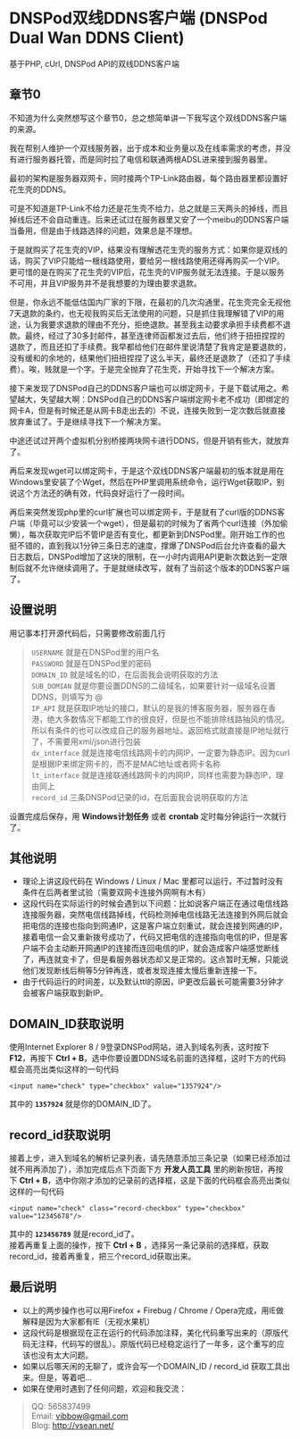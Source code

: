 # DNSPod双线DDNS客户端 (DNSPod Dual Wan DDNS Client)
基于PHP, cUrl, DNSPod API的双线DDNS客户端  

## 章节0
不知道为什么突然想写这个章节0，总之想简单讲一下我写这个双线DDNS客户端的来源。

我在帮别人维护一个双线服务器，出于成本和业务量以及在线率需求的考虑，并没有进行服务器托管，而是同时拉了电信和联通两根ADSL进来接到服务器里。

最初的架构是服务器双网卡，同时接两个TP-Link路由器，每个路由器里都设置好花生壳的DDNS。  

可是不知道是TP-Link不给力还是花生壳不给力，总之就是三天两头的掉线，而且掉线后还不会自动重连。后来还试过在服务器里又安了一个meibu的DDNS客户端当备用，但是由于线路选择的问题，效果总是不理想。

于是就购买了花生壳的VIP，结果没有理解透花生壳的服务方式：如果你是双线的话，购买了VIP只能给一根线路使用，要给另一根线路使用还得再购买一个VIP。更可惜的是在购买了花生壳的VIP后，花生壳的VIP服务就无法连接。于是以服务不可用，并且VIP服务并不是我想要的为理由要求退款。  

但是，你永远不能低估国内厂家的下限，在最初的几次沟通里，花生壳完全无视他7天退款的条约，也无视我购买后无法使用的问题，只是抓住我理解错了VIP的用途，认为我要求退款的理由不充分，拒绝退款。甚至我主动要求承担手续费都不退款。最终，经过了30多封邮件，甚至连律师函都发过去后，他们终于扭扭捏捏的退款了，而且还扣了手续费。我早都给他们在邮件里说清楚了我肯定是要退款的，没有缓和的余地的，结果他们扭扭捏捏了这么半天，最终还是退款了（还扣了手续费）。唉，贱就是一个字。于是完全抛弃了花生壳，开始寻找下一个解决方案。

接下来发现了DNSPod自己的DDNS客户端也可以绑定网卡，于是下载试用之。希望越大，失望越大啊：DNSPod自己的DDNS客户端绑定网卡老不成功（即绑定的网卡A，但是有时候还是从网卡B走出去的）不说，连接失败到一定次数后就直接放弃重试了。于是继续寻找下一个解决方案。

中途还试过开两个虚拟机分别桥接两块网卡进行DDNS，但是开销有些大，就放弃了。

再后来发现wget可以绑定网卡，于是这个双线DDNS客户端最初的版本就是用在Windows里安装了个Wget，然后在PHP里调用系统命令，运行Wget获取IP，别说这个方法还的确有效，代码良好运行了一段时间。

再后来突然发现php里的curl扩展也可以绑定网卡，于是就有了curl版的DDNS客户端（毕竟可以少安装一个wget），但是最初的时候为了省两个curl连接（外加偷懒），每次获取完IP后不管IP是否有变化，都更新到DNSPod里。刚开始工作的也挺不错的，直到我以1分钟三条日志的速度，撑爆了DNSPod后台允许查看的最大日志数后，DNSPod增加了这块的限制，在一小时内调用API更新次数达到一定限制后就不允许继续调用了。于是就继续改写，就有了当前这个版本的DDNS客户端了。

## 设置说明
用记事本打开源代码后，只需要修改前面几行
> `USERNAME` 就是在DNSPod里的用户名  
> `PASSWORD` 就是在DNSPod里的密码  
> `DOMAIN_ID` 就是域名的ID，在后面我会说明获取的方法  
> `SUB_DOMIAN` 就是你要设置DDNS的二级域名，如果要针对一级域名设置DDNS，则填写为 @  
> `IP_API` 就是获取IP地址的接口，默认的是我的博客服务器，服务器在香港，绝大多数情况下都能工作的很良好，但是也不能排除线路抽风的情况。所以有条件的也可以改成自己的服务器地址。返回格式就直接是IP地址就行了，不需要用xml/json进行包装  
> `dx_interface` 就是连接电信线路网卡的内网IP，一定要为静态IP。因为curl是根据IP来绑定网卡的，而不是MAC地址或者网卡名称  
> `lt_interface` 就是连接联通线路网卡的内网IP，同样也需要为静态IP，理由同上  
> `record_id` 三条DNSPod记录的id，在后面我会说明获取的方法

设置完成后保存，用 **Windows计划任务** 或者 **crontab** 定时每分钟运行一次就行了。

## 其他说明
* 理论上讲这段代码在 Windows / Linux / Mac 里都可以运行，不过暂时没有条件在后两者里试验（需要双网卡连接外网啊有木有）  
* 这段代码在实际运行的时候会遇到以下问题：比如说客户端正在通过电信线路连接服务器，突然电信线路掉线，代码检测掉电信线路无法连接到外网后就会把电信的连接也指向到网通IP，这是客户端立刻重试，就会连接到网通的IP，接着电信一会又重新拨号成功了，代码又把电信的连接指向电信的IP，但是客户端不会主动断开网通IP的连接而连回电信的IP，就会造成客户端感觉断线了，再连就变卡了，但是看服务器状态却又是正常的。这点暂时无解，只能说他们发现断线后稍等5分钟再连，或者发现连接太慢后重新连接一下。
* 由于代码运行的时间差，以及默认ttl的原因，IP更改后最长可能需要3分钟才会被客户端获取到新IP。

## DOMAIN\_ID获取说明
使用Internet Explorer 8 / 9登录DNSPod网站，进入到域名列表，这时按下 **F12**，再按下 **Ctrl + B**，选中你要设置DDNS域名前面的选择框，这时下方的代码框会高亮出类似这样的一句代码

`<input name="check" type="checkbox" value="1357924"/>`

其中的 **`1357924`** 就是你的DOMAIN\_ID了。

## record\_id获取说明
接着上步，进入到域名的解析记录列表，请先随意添加三条记录（如果已经添加过就不用再添加了），添加完成后点下页面下方 **开发人员工具** 里的刷新按钮，再按下 **Ctrl + B**，选中你刚才添加的记录前的选择框，这是下面的代码框会高亮出类似这样的一句代码

`<input name="check" class="record-checkbox" type="checkbox" value="12345678"/>`

其中的 **`123456789`** 就是record\_id了。  
接着再重复上面的操作，按下 **Ctrl + B** ，选择另一条记录前的选择框，获取record\_id，接着再重复，把三个record\_id获取出来。

## 最后说明
* 以上的两步操作也可以用Firefox + Firebug / Chrome / Opera完成，用IE做解释是因为大家都有IE（无视水果机）
* 这段代码是根据现在正在运行的代码添加注释，美化代码重写出来的（原版代码无注释，代码写的很乱）。原版代码已经稳定运行了一年多，这个重写的应该也没有太大问题。
* 如果以后哪天闲的无聊了，或许会写一个DOMAIN\_ID / record_id 获取工具出来。但是，等着吧...
* 如果在使用时遇到了任何问题，欢迎和我交流：  
> QQ: 565837499  
> Email: <vibbow@gmail.com>  
> Blog: <http://vsean.net/>